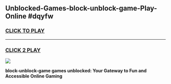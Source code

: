 
## Unblocked-Games-block-unblock-game-Play-Online #dqyfw
<h3>
<a href="https://news.freeplayer.one?title=block-unblock-game&ref=3">CLICK TO PLAY</a></h3>
<hr>

<h3>
<a href="https://news.freeplayer.one?title=block-unblock-game&ref=3">CLICK 2 PLAY</a>
  
</h3>

<a href="https://news.freeplayer.one?title=block-unblock-game&ref=3"><img src="https://clearcache.store/games.png"></a>


**block-unblock-game games unblocked: Your Gateway to Fun and Accessible Online Gaming**
